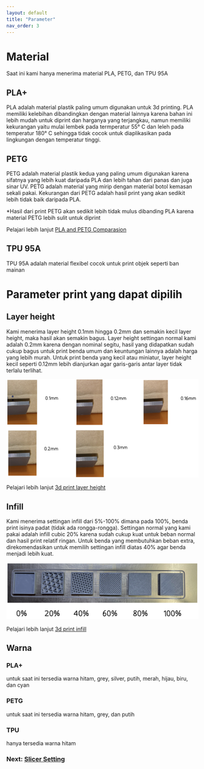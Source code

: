 ```yaml
---
layout: default
title: "Parameter"
nav_order: 3
---
```



# Material

Saat ini kami hanya menerima material PLA, PETG, dan TPU 95A

## PLA+

PLA adalah material plastik paling umum digunakan untuk 3d printing. PLA memiliki kelebihan dibandingkan dengan material lainnya karena bahan ini lebih mudah untuk diprint dan harganya yang terjangkau, namun memiliki kekurangan yaitu mulai lembek pada termperatur 55° C dan leleh pada temperatur 180° C sehingga tidak cocok untuk diaplikasikan pada lingkungan dengan temperatur tinggi. 

## PETG

PETG adalah material plastik kedua yang paling umum digunakan karena sifatnya yang lebih kuat daripada PLA dan lebih tahan dari panas dan juga sinar UV. PETG adalah material yang mirip dengan material botol kemasan sekali pakai. Kekurangan dari PETG adalah hasil print yang akan sedikit lebih tidak baik daripada PLA.

*Hasil dari print PETG akan sedikit lebih tidak mulus dibanding PLA karena material PETG lebih sulit untuk diprint 

Pelajari lebih lanjut [PLA and PETG Comparasion](https://all3dp.com/2/petg-vs-pla-3d-printing-filaments-compared/)

## TPU 95A

TPU 95A adalah material flexibel cocok untuk print objek seperti ban mainan



# Parameter print yang dapat dipilih

## Layer height

Kami menerima layer height 0.1mm hingga 0.2mm dan semakin kecil layer height, maka hasil akan semakin bagus. Layer height settingan normal kami adalah 0.2mm karena dengan nominal segitu, hasil yang didapatkan sudah cukup bagus untuk print benda umum dan keuntungan lainnya adalah harga yang lebih murah. Untuk print benda yang kecil atau miniatur, layer height kecil seperti 0.12mm lebih dianjurkan agar garis-garis antar layer tidak terlalu terlihat. 

![](./images/LayerHeight.jpg)



Pelajari lebih lanjut [3d print layer height](https://all3dp.com/2/3d-printer-layer-height-how-much-does-it-matter/)

## Infill

Kami menerima settingan infill dari 5%-100% dimana pada 100%, benda print isinya padat (tidak ada rongga-rongga). Settingan normal yang kami pakai adalah infill cubic 20% karena sudah cukup kuat untuk beban normal dan hasil print relatif ringan. Untuk benda yang membutuhkan beban extra, direkomendasikan untuk memilih settingan infill diatas 40% agar benda menjadi lebih kuat.

![](./images/Infill.jpg)

Pelajari lebih lanjut [3d print infill](https://all3dp.com/2/infill-3d-printing-what-it-means-and-how-to-use-it/)

## Warna

### PLA+

untuk saat ini tersedia warna hitam, grey, silver, putih, merah, hijau, biru, dan cyan

### PETG

untuk saat ini tersedia warna hitam, grey, dan putih

### TPU

hanya tersedia warna hitam

### Next: [Slicer Setting](./slicersetting.md)

